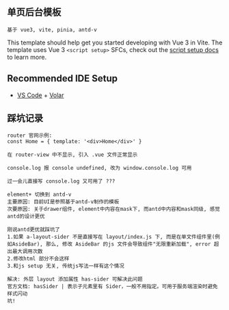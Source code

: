 ## 单页后台模板

```
基于 vue3, vite, pinia, antd-v
```

This template should help get you started developing with Vue 3 in Vite. The template uses Vue 3 `<script setup>` SFCs, check out the [script setup docs](https://v3.vuejs.org/api/sfc-script-setup.html#sfc-script-setup) to learn more.

## Recommended IDE Setup

- [VS Code](https://code.visualstudio.com/) + [Volar](https://marketplace.visualstudio.com/items?itemName=johnsoncodehk.volar)

## 踩坑记录

```
router 官网示例:
const Home = { template: '<div>Home</div>' }

在 router-view 中不显示, 引入 .vue 文件正常显示
```

```
console.log 报 console undefined, 改为 window.console.log 可用

过一会儿直接写 console.log 又可用了 ???
```

```
element+ 切换到 antd-v
主要原因: 目前UI是参照基于antd-v制作的模板
次要原因: 关于drawer组件, element中内容在mask下, 而antd中内容和mask同级, 感觉antd的设计更优
```

```
刚说antd更优就踩坑了
1.如果 a-layout-sider 不是直接写在 layout/index.js 下, 而是在单文件组件里(例如AsideBar), 那么, 修改 AsideBar 的js 文件会导致组件"无限重新加载", error 超出最大调用次数
2.修改html 部分不会这样
3.和js setup 无关, 传统js写法一样有这个情况

解决: 外层 layout 添加属性 has-sider 可解决此问题
官方文档: hasSider | 表示子元素里有 Sider，一般不用指定。可用于服务端渲染时避免样式闪动
坑!
```
